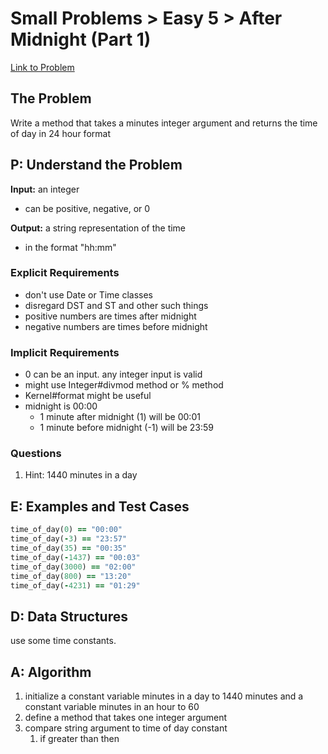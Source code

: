 # Small Problems > Easy 5 > After Midnight (Part 1)

[Link to Problem](https://launchschool.com/exercises/864acdb4)

## The Problem

Write a method that takes a minutes integer argument and returns the time of day in 24 hour format


## P: Understand the Problem
**Input:** an integer

- can be positive, negative, or 0

**Output:** a string representation of the time

- in the format "hh:mm"

### Explicit Requirements
- don't use Date or Time classes
- disregard DST and ST and other such things
- positive numbers are times after midnight
- negative numbers are times before midnight

### Implicit Requirements

- 0 can be an input. any integer input is valid
- might use Integer#divmod method or % method
- Kernel#format might be useful
- midnight is 00:00
  - 1 minute after midnight (1) will be 00:01
  - 1 minute before midnight (-1) will be 23:59

### Questions

1. Hint: 1440 minutes in a day


## E: Examples and Test Cases

```ruby
time_of_day(0) == "00:00"
time_of_day(-3) == "23:57"
time_of_day(35) == "00:35"
time_of_day(-1437) == "00:03"
time_of_day(3000) == "02:00"
time_of_day(800) == "13:20"
time_of_day(-4231) == "01:29"
```

## D: Data Structures

use some time constants. 


## A: Algorithm
1. initialize a constant variable minutes in a day to 1440 minutes and a constant variable minutes in an hour to 60
1. define a method that takes one integer argument
3. compare string argument to time of day constant
   1. if greater than then